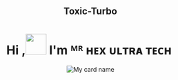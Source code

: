 <div align="center">

## Toxic-Turbo
# Hi ,<a href="Hey"><img src="https://raw.githubusercontent.com/MR-ULTRA/MR-Hex-ULTRA/MR-Hex-ULTRA-Tech-Official/media/Hi.gif" width="48px"></a> I'm ᴹᴿ ʜᴇx ᴜʟᴛʀᴀ ᴛᴇᴄʜ&nbsp;

![My card name](https://cardivo.vercel.app/api?name=Mr-Hex-ULTRA-Tech&description=Hi,%20Welcome%20To%20%F0%9F%92%96%E1%B4%B9%E1%B4%BF-%CA%9C%E1%B4%87x-%E1%B4%9C%CA%9F%E1%B4%9B%CA%80%E1%B4%80-%E1%B4%9B%E1%B4%87%E1%B4%84%CA%9C%F0%9F%92%96%20Profile%20%E2%9D%A4%EF%B8%8F&image=https://telegra.ph/file/a914a38a4af5ae176ae16.jpg&backgroundColor=%23ecf0f1&github=Mr-Hex-ULTRA-Tech&twitter=&pattern=leaf&colorPattern=%23eaeaea)
